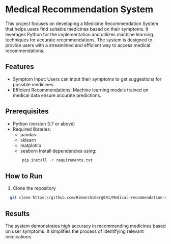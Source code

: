 # Medical Recommendation System
This project focuses on developing a Medicine Recommendation System that helps users find suitable medicines based on their symptoms. It leverages Python for the implementation and utilizes machine learning techniques for accurate recommendations. The system is designed to provide users with a streamlined and efficient way to access medical recommendations.

## Features

- Symptom Input: Users can input their symptoms to get suggestions for possible medicines.
- Efficient Recommendations: Machine learning models trained on medical data ensure accurate predictions.

## Prerequisites
- Python (version 3.7 or above) 
- Required libraries:
    - pandas
    - sklearn
    - matplotlib 
    - seaborn
Install dependencies using:
    ```bash
        pip install -r requirements.txt
    ```

## How to Run
1. Clone the repository
```bash
  git clone https://github.com/HimanshiGarg091/Medical-recommendation-system.git
```
## Results
The system demonstrates high accuracy in recommending medicines based on user symptoms. It simplifies the process of identifying relevant medications.



